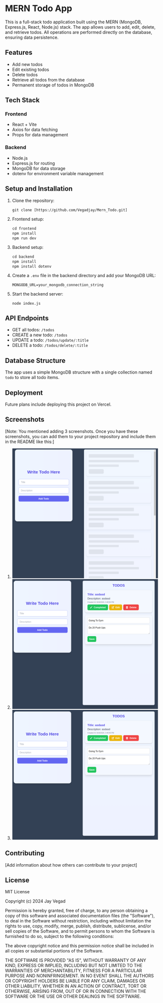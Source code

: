 # MERN Todo App

This is a full-stack todo application built using the MERN (MongoDB, Express.js, React, Node.js) stack. The app allows users to add, edit, delete, and retrieve todos. All operations are performed directly on the database, ensuring data persistence.

## Features

- Add new todos
- Edit existing todos
- Delete todos
- Retrieve all todos from the database
- Permanent storage of todos in MongoDB

## Tech Stack

### Frontend
- React + Vite
- Axios for data fetching
- Props for data management

### Backend
- Node.js
- Express.js for routing
- MongoDB for data storage
- dotenv for environment variable management

## Setup and Installation

1. Clone the repository:
   ```
   git clone [https://github.com/Vegadjay/Mern_Todo.git]
   ```

2. Frontend setup:
   ```
   cd frontend
   npm install
   npm run dev
   ```

3. Backend setup:
   ```
   cd backend
   npm install
   npm install dotenv
   ```

4. Create a `.env` file in the backend directory and add your MongoDB URL:
   ```
   MONGODB_URL=your_mongodb_connection_string
   ```

5. Start the backend server:
   ```
   node index.js
   ```

## API Endpoints

- GET all todos: `/todos`
- CREATE a new todo: `/todos`
- UPDATE a todo: `/todos/update/:title`
- DELETE a todo: `/todos/delete/:title`

## Database Structure

The app uses a simple MongoDB structure with a single collection named `todo` to store all todo items.

## Deployment

Future plans include deploying this project on Vercel.

## Screenshots

[Note: You mentioned adding 3 screenshots. Once you have these screenshots, you can add them to your project repository and include them in the README like this:]

1. ![Todo List](./imgs/Home_Page.png)
2. ![Add Todo](./imgs/Update_Todo.png)
3. ![Edit Todo](./imgs/Update_Todo.png)

## Contributing

[Add information about how others can contribute to your project]

## License

MIT License

Copyright (c) 2024 Jay Vegad

Permission is hereby granted, free of charge, to any person obtaining a copy
of this software and associated documentation files (the "Software"), to deal
in the Software without restriction, including without limitation the rights
to use, copy, modify, merge, publish, distribute, sublicense, and/or sell
copies of the Software, and to permit persons to whom the Software is
furnished to do so, subject to the following conditions:

The above copyright notice and this permission notice shall be included in all
copies or substantial portions of the Software.

THE SOFTWARE IS PROVIDED "AS IS", WITHOUT WARRANTY OF ANY KIND, EXPRESS OR
IMPLIED, INCLUDING BUT NOT LIMITED TO THE WARRANTIES OF MERCHANTABILITY,
FITNESS FOR A PARTICULAR PURPOSE AND NONINFRINGEMENT. IN NO EVENT SHALL THE
AUTHORS OR COPYRIGHT HOLDERS BE LIABLE FOR ANY CLAIM, DAMAGES OR OTHER
LIABILITY, WHETHER IN AN ACTION OF CONTRACT, TORT OR OTHERWISE, ARISING FROM,
OUT OF OR IN CONNECTION WITH THE SOFTWARE OR THE USE OR OTHER DEALINGS IN THE
SOFTWARE.